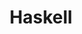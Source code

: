 ---
title: "Haskell"
description: "
Welcome to the intriguing world of Haskell, a language that embodies the essence of functional programming with its emphasis on purity and immutability. If you're drawn to Haskell, you're likely intrigued by its elegance and robustness in tackling complex problems through simple, declarative code constructs."
icon: "function"
draft: false
---
